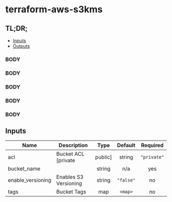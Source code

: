 # terraform-aws-s3kms

## TL;DR;
- [Inputs](#input)
- [Outputs](#output)

### BODY ###
### BODY ###
### BODY ###
### BODY ###
### BODY ###

## Inputs

| Name | Description | Type | Default | Required |
|------|-------------|:----:|:-----:|:-----:|
| acl | Bucket ACL [private|public] | string | `"private"` | no |
| bucket\_name |  | string | n/a | yes |
| enable\_versioning | Enables S3 Versioning | string | `"false"` | no |
| tags | Bucket Tags | map | `<map>` | no |

